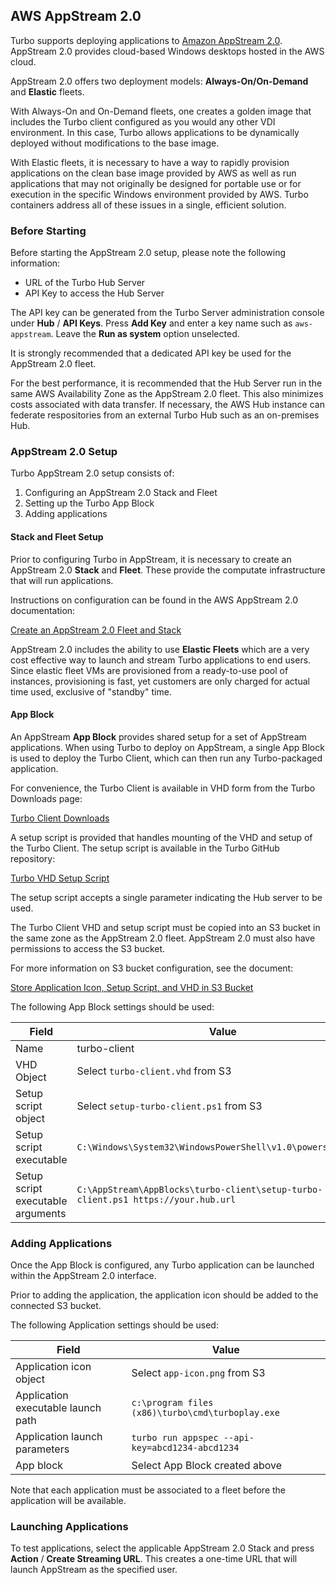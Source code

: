 ## AWS AppStream 2.0

Turbo supports deploying applications to [Amazon AppStream 2.0](https://aws.amazon.com/appstream2/). AppStream 2.0 provides cloud-based Windows desktops hosted in the AWS cloud.

AppStream 2.0 offers two deployment models: **Always-On/On-Demand** and **Elastic** fleets.

With Always-On and On-Demand fleets, one creates a golden image that includes the Turbo client configured as you would any other VDI environment. In this case, Turbo allows applications to be dynamically deployed without modifications to the base image.

With Elastic fleets, it is necessary to have a way to rapidly provision applications on the clean base image provided by AWS as well as run applications that may not originally be designed for portable use or for execution in the specific Windows environment provided by AWS. Turbo containers address all of these issues in a single, efficient solution.

### Before Starting

Before starting the AppStream 2.0 setup, please note the following information:

* URL of the Turbo Hub Server
* API Key to access the Hub Server

The API key can be generated from the Turbo Server administration console under **Hub** / **API Keys**. Press **Add Key** and enter a key name such as ``aws-appstream``. Leave the **Run as system** option unselected.

It is strongly recommended that a dedicated API key be used for the AppStream 2.0 fleet.

For the best performance, it is recommended that the Hub Server run in the same AWS Availability Zone as the AppStream 2.0 fleet. This also minimizes costs associated with data transfer. If necessary, the AWS Hub instance can federate respositories from an external Turbo Hub such as an on-premises Hub.

### AppStream 2.0 Setup

Turbo AppStream 2.0 setup consists of:

1. Configuring an AppStream 2.0 Stack and Fleet
2. Setting up the Turbo App Block
3. Adding applications

#### Stack and Fleet Setup
Prior to configuring Turbo in AppStream, it is necessary to create an AppStream 2.0 **Stack** and **Fleet**. These provide the computate infrastructure that will run applications.

Instructions on configuration can be found in the AWS AppStream 2.0 documentation:

[Create an AppStream 2.0 Fleet and Stack](https://docs.aws.amazon.com/appstream2/latest/developerguide/set-up-stacks-fleets.html)

AppStream 2.0 includes the ability to use **Elastic Fleets** which are a very cost effective way to launch and stream Turbo applications to end users. Since elastic fleet VMs are provisioned from a ready-to-use pool of instances, provisioning is fast, yet customers are only charged for actual time used, exclusive of "standby" time. 

#### App Block
An AppStream **App Block** provides shared setup for a set of AppStream applications. When using Turbo to deploy on AppStream, a single App Block is used to deploy the Turbo Client, which can then run any Turbo-packaged application.

For convenience, the Turbo Client is available in VHD form from the Turbo Downloads page:

[Turbo Client Downloads](https://turbo.net/download)

A setup script is provided that handles mounting of the VHD and setup of the Turbo Client. The setup script is available in the Turbo GitHub repository: 

[Turbo VHD Setup Script](https://github.com/turboapps/aws/blob/main/setup-turbo-client.ps1)

The setup script accepts a single parameter indicating the Hub server to be used.

The Turbo Client VHD and setup script must be copied into an S3 bucket in the same zone as the AppStream 2.0 fleet. AppStream 2.0 must also have permissions to access the S3 bucket.

For more information on S3 bucket configuration, see the document:

[Store Application Icon, Setup Script, and VHD in S3 Bucket](https://docs.aws.amazon.com/appstream2/latest/developerguide/store-s3-bucket.html)

The following App Block settings should be used:

| Field      | Value      |
| ---------- | ---------- |
| Name        | turbo-client       |
| VHD Object  | Select ``turbo-client.vhd`` from S3       |
| Setup script object      | Select ``setup-turbo-client.ps1`` from S3  | 
| Setup script executable       | ``C:\Windows\System32\WindowsPowerShell\v1.0\powershell.exe``       |
| Setup script executable arguments       | ``C:\AppStream\AppBlocks\turbo-client\setup-turbo-client.ps1 https://your.hub.url``       |

### Adding Applications

Once the App Block is configured, any Turbo application can be launched within the AppStream 2.0 interface.

Prior to adding the application, the application icon should be added to the connected S3 bucket.

The following Application settings should be used:

| Field      | Value     |
| ---------- | ---------- |
| Application icon object       | Select ``app-icon.png`` from S3       |
| Application executable launch path       | ``c:\program files (x86)\turbo\cmd\turboplay.exe``       |
| Application launch parameters       | ``turbo run appspec --api-key=abcd1234-abcd1234``       |
| App block | Select App Block created above |

Note that each application must be associated to a fleet before the application will be available.

### Launching Applications
To test applications, select the applicable AppStream 2.0 Stack and press **Action** / **Create Streaming URL**. This creates a one-time URL that will launch AppStream as the specified user.
